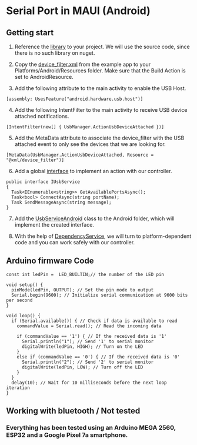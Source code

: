 #  Serial Port in MAUI (Android)

## Getting start

1. Reference the [library](https://github.com/anotherlab/UsbSerialForAndroid?tab=readme-ov-file) to your project. We will use the source code, since there is no such library on nuget.
   
2. Copy the [device_filter.xml](https://github.com/anotherlab/UsbSerialForAndroid/blob/main/UsbSerialExampleApp/Resources/xml/device_filter.xml) from the example app to your Platforms/Android/Resources folder. Make sure that the Build Action is set to AndroidResource.

3. Add the following attribute to the main activity to enable the USB Host.

```
[assembly: UsesFeature("android.hardware.usb.host")]
```

4. Add the following IntentFilter to the main activity to receive USB device attached notifications.

```
[IntentFilter(new[] { UsbManager.ActionUsbDeviceAttached })]
```

5. Add the MetaData attribute to associate the device_filter with the USB attached event to only see the devices that we are looking for.

```
[MetaData(UsbManager.ActionUsbDeviceAttached, Resource = "@xml/device_filter")]
```

6. Add a global [interface](https://github.com/c3n9/SerialPortTestInAndroid/blob/master/SerialPortTest/IUsbService.cs) to implement an action with our controller.

```
public interface IUsbService
{
  Task<IEnumerable<string>> GetAvailablePortsAsync();
  Task<bool> ConnectAsync(string portName);
  Task SendMessageAsync(string message);
}
```

7. Add the [UsbServiceAndroid](https://github.com/c3n9/SerialPort-in-MAUI/blob/master/SerialPortTest/Platforms/Android/UsbServiceAndroid.cs) class to the Android folder, which will implement the created interface.
   
8. With the help of [DependencyService](https://github.com/c3n9/SerialPortTestInAndroid/blob/master/SerialPortTest/MainPage.xaml.cs), we will turn to platform-dependent code and you can work safely with our controller.


## Arduino firmware Code

```
const int ledPin =  LED_BUILTIN;// the number of the LED pin

void setup() {
  pinMode(ledPin, OUTPUT); // Set the pin mode to output
  Serial.begin(9600); // Initialize serial communication at 9600 bits per second
}

void loop() {
  if (Serial.available()) { // Check if data is available to read
    commandValue = Serial.read(); // Read the incoming data

    if (commandValue == '1') { // If the received data is '1'
      Serial.println("1"); // Send '1' to serial monitor
      digitalWrite(ledPin, HIGH); // Turn on the LED
    }
    else if (commandValue == '0') { // If the received data is '0'
      Serial.println("2"); // Send '2' to serial monitor
      digitalWrite(ledPin, LOW); // Turn off the LED
    }
  }
  delay(10); // Wait for 10 milliseconds before the next loop iteration
}
```

## Working with bluetooth / Not tested

### Everything has been tested using an Arduino MEGA 2560, ESP32 and a Google Pixel 7a smartphone.
